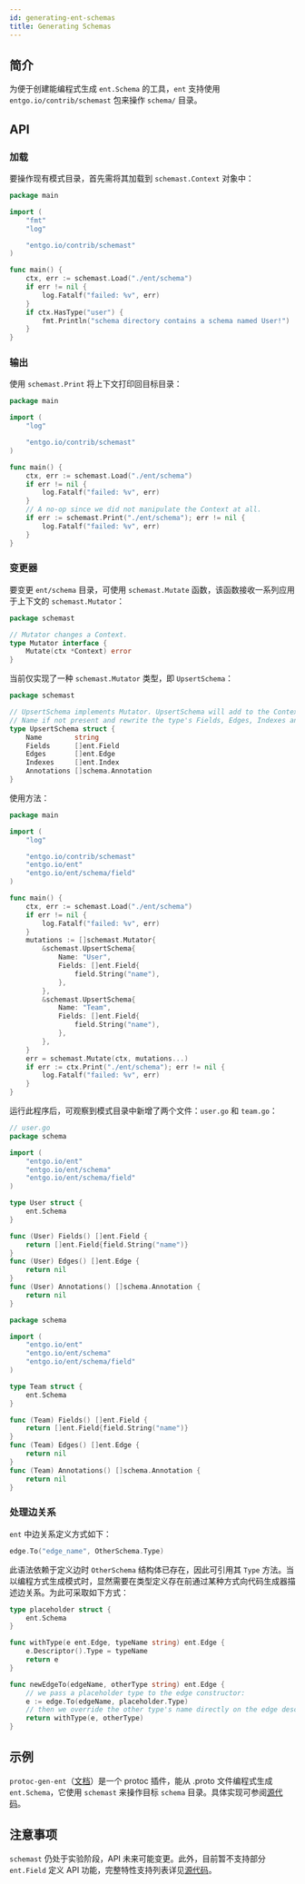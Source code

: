 ```yaml
---
id: generating-ent-schemas 
title: Generating Schemas
---
```


## 简介

为便于创建能编程式生成 `ent.Schema` 的工具，`ent` 支持使用 `entgo.io/contrib/schemast` 包来操作 `schema/` 目录。

## API

### 加载

要操作现有模式目录，首先需将其加载到 `schemast.Context` 对象中：

```go
package main

import (
	"fmt"
	"log"

	"entgo.io/contrib/schemast"
)

func main() {
	ctx, err := schemast.Load("./ent/schema")
	if err != nil {
		log.Fatalf("failed: %v", err)
	}
	if ctx.HasType("user") {
		fmt.Println("schema directory contains a schema named User!")
	}
}
```

### 输出

使用 `schemast.Print` 将上下文打印回目标目录：

```go
package main

import (
	"log"

	"entgo.io/contrib/schemast"
)

func main() {
	ctx, err := schemast.Load("./ent/schema")
	if err != nil {
		log.Fatalf("failed: %v", err)
	}
	// A no-op since we did not manipulate the Context at all.
	if err := schemast.Print("./ent/schema"); err != nil {
		log.Fatalf("failed: %v", err)
	}
}
```

### 变更器

要变更 `ent/schema` 目录，可使用 `schemast.Mutate` 函数，该函数接收一系列应用于上下文的 `schemast.Mutator`：

```go
package schemast

// Mutator changes a Context.
type Mutator interface {
	Mutate(ctx *Context) error
}
```

当前仅实现了一种 `schemast.Mutator` 类型，即 `UpsertSchema`：

```go
package schemast

// UpsertSchema implements Mutator. UpsertSchema will add to the Context the type named
// Name if not present and rewrite the type's Fields, Edges, Indexes and Annotations methods.
type UpsertSchema struct {
	Name        string
	Fields      []ent.Field
	Edges       []ent.Edge
	Indexes     []ent.Index
	Annotations []schema.Annotation
}
```

使用方法：

```go
package main

import (
	"log"

	"entgo.io/contrib/schemast"
	"entgo.io/ent"
	"entgo.io/ent/schema/field"
)

func main() {
	ctx, err := schemast.Load("./ent/schema")
	if err != nil {
		log.Fatalf("failed: %v", err)
	}
	mutations := []schemast.Mutator{
		&schemast.UpsertSchema{
			Name: "User",
			Fields: []ent.Field{
				field.String("name"),
			},
		},
		&schemast.UpsertSchema{
			Name: "Team",
			Fields: []ent.Field{
				field.String("name"),
			},
		},
	}
	err = schemast.Mutate(ctx, mutations...)
	if err := ctx.Print("./ent/schema"); err != nil {
		log.Fatalf("failed: %v", err)
	}
}
```

运行此程序后，可观察到模式目录中新增了两个文件：`user.go` 和 `team.go`：

```go
// user.go
package schema

import (
	"entgo.io/ent"
	"entgo.io/ent/schema"
	"entgo.io/ent/schema/field"
)

type User struct {
	ent.Schema
}

func (User) Fields() []ent.Field {
	return []ent.Field{field.String("name")}
}
func (User) Edges() []ent.Edge {
	return nil
}
func (User) Annotations() []schema.Annotation {
	return nil
}
```

```go
package schema

import (
	"entgo.io/ent"
	"entgo.io/ent/schema"
	"entgo.io/ent/schema/field"
)

type Team struct {
	ent.Schema
}

func (Team) Fields() []ent.Field {
	return []ent.Field{field.String("name")}
}
func (Team) Edges() []ent.Edge {
	return nil
}
func (Team) Annotations() []schema.Annotation {
	return nil
}
```

### 处理边关系

`ent` 中边关系定义方式如下：

```go
edge.To("edge_name", OtherSchema.Type)
```

此语法依赖于定义边时 `OtherSchema` 结构体已存在，因此可引用其 `Type` 方法。当以编程方式生成模式时，显然需要在类型定义存在前通过某种方式向代码生成器描述边关系。为此可采取如下方式：

```go
type placeholder struct {
    ent.Schema
}

func withType(e ent.Edge, typeName string) ent.Edge {
    e.Descriptor().Type = typeName
    return e
}

func newEdgeTo(edgeName, otherType string) ent.Edge {
    // we pass a placeholder type to the edge constructor:
    e := edge.To(edgeName, placeholder.Type)
    // then we override the other type's name directly on the edge descriptor: 
    return withType(e, otherType)
}
```

## 示例

`protoc-gen-ent`（[文档](https://github.com/ent/contrib/tree/master/entproto/cmd/protoc-gen-ent)）是一个 protoc 插件，能从 .proto 文件编程式生成 `ent.Schema`，它使用 `schemast` 来操作目标 `schema` 目录。具体实现可参阅[源代码](https://github.com/ent/contrib/blob/master/entproto/cmd/protoc-gen-ent/main.go#L34)。

## 注意事项

`schemast` 仍处于实验阶段，API 未来可能变更。此外，目前暂不支持部分 `ent.Field` 定义 API 功能，完整特性支持列表详见[源代码](https://github.com/ent/contrib/blob/aed7a43a3e54550c1dd9a1a066ce1236b4bae56c/schemast/field.go#L158)。
